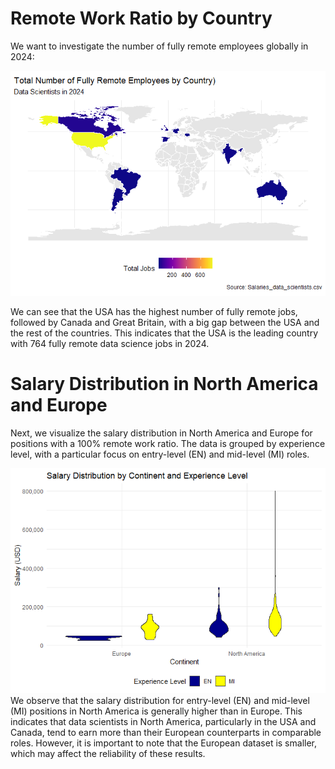 # Remote Work Ratio by Country

We want to investigate the number of fully remote employees globally in
2024:

![](natali-mmx_files/figure-markdown_strict/plotJobNumbers-1.png)

We can see that the USA has the highest number of fully remote jobs,
followed by Canada and Great Britain, with a big gap between the USA and
the rest of the countries. This indicates that the USA is the leading
country with 764 fully remote data science jobs in 2024.

# Salary Distribution in North America and Europe

Next, we visualize the salary distribution in North America and Europe
for positions with a 100% remote work ratio. The data is grouped by
experience level, with a particular focus on entry-level (EN) and
mid-level (MI) roles.

![](natali-mmx_files/figure-markdown_strict/plotSalaryDistribution-1.png)
We observe that the salary distribution for entry-level (EN) and
mid-level (MI) positions in North America is generally higher than in
Europe. This indicates that data scientists in North America,
particularly in the USA and Canada, tend to earn more than their
European counterparts in comparable roles. However, it is important to
note that the European dataset is smaller, which may affect the
reliability of these results.
